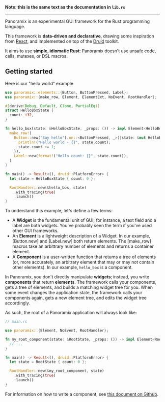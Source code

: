 **Note: this is the same text as the documentation in `lib.rs`**

---

Panoramix is an experimental GUI framework for the Rust programming language.

This framework is **data-driven and declarative**, drawing some inspiration from [React](https://github.com/facebook/react), and implemented on top of the [Druid](https://github.com/linebender/druid) toolkit.

It aims to use **simple, idiomatic Rust**: Panoramix doesn't use unsafe code, cells, mutexes, or DSL macros.


## Getting started

Here is our "hello world" example:

```rust
use panoramix::elements::{Button, ButtonPressed, Label};
use panoramix::{make_row, Element, ElementExt, NoEvent, RootHandler};

#[derive(Debug, Default, Clone, PartialEq)]
struct HelloBoxState {
  count: i32,
}

fn hello_box(state: &HelloBoxState, _props: ()) -> impl Element<HelloBoxState, NoEvent> {
  make_row!(
    Button::new("Say hello").on::<ButtonPressed, _>(|state: &mut HelloBoxState, _| {
      println!("Hello world - {}", state.count);
      state.count += 1;
    }),
    Label::new(format!("Hello count: {}", state.count)),
  )
}

fn main() -> Result<(), druid::PlatformError> {
  let state = HelloBoxState { count: 0 };

  RootHandler::new(&hello_box, state)
    .with_tracing(true)
    .launch()
}
```

To understand this example, let's define a few terms:

- A **Widget** is the fundamental unit of GUI; for instance, a text field and a label are both widgets. You've probably seen the term if you've used other GUI frameworks.
- An **Element** is a lightweight description of a Widget. In our example, [Button.new] and [Label.new] both return elements. The [make_row] macros take an arbittrary number of elements and returns a container element.
- A **Component** is a user-written function that returns a tree of elements (or, more accurately, an arbitrary element that may or may not contain other elements). In our example, `hello_box` is a component.

In Panoramix, you don't directly manipulate **widgets**; instead, you write **components** that return **elements**. The framework calls your components, gets a tree of elements, and builds a matching widget tree for you. When some event changes the application state, the framework calls your components again, gets a new element tree, and edits the widget tree accordingly.

As such, the root of a Panoramix application will always look like:

```rust
// main.rs

use panoramix::{Element, NoEvent, RootHandler};

fn my_root_component(state: &RootState, _props: ()) -> impl Element<RootState, NoEvent> {
  // ...
}

fn main() -> Result<(), druid::PlatformError> {
  let state = RootState { count: 0 };

  RootHandler::new(&my_root_component, state)
    .with_tracing(true)
    .launch()
}
```

For information on how to write a component, see [this document on Github](https://github.com/PoignardAzur/panoramix/blob/main/misc_docs/writing_a_component.md).
